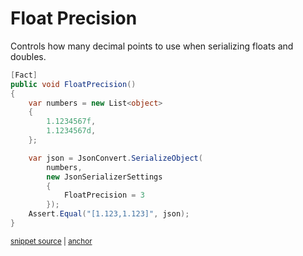 # Float Precision

Controls how many decimal points to use when serializing floats and doubles.

<!-- snippet: FloatPrecision -->
<a id='snippet-FloatPrecision'></a>
```cs
[Fact]
public void FloatPrecision()
{
    var numbers = new List<object>
    {
        1.1234567f,
        1.1234567d,
    };

    var json = JsonConvert.SerializeObject(
        numbers,
        new JsonSerializerSettings
        {
            FloatPrecision = 3
        });
    Assert.Equal("[1.123,1.123]", json);
}
```
<sup><a href='/src/ArgonTests/Serialization/JsonSerializerTest.cs#L6359-L6379' title='Snippet source file'>snippet source</a> | <a href='#snippet-FloatPrecision' title='Start of snippet'>anchor</a></sup>
<!-- endSnippet -->
